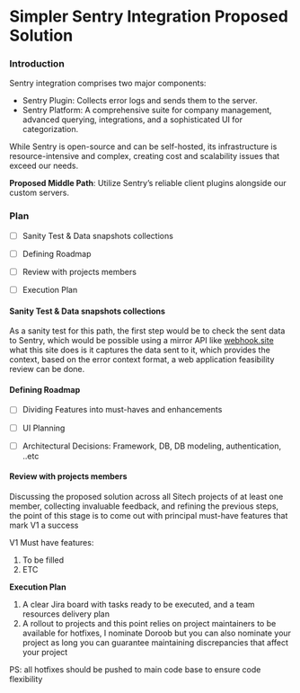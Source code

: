 # Simpler Sentry Integration Proposed Solution

### Introduction
Sentry integration comprises two major components:
- Sentry Plugin: Collects error logs and sends them to the server.
- Sentry Platform: A comprehensive suite for company management, advanced querying, integrations, and a sophisticated UI for categorization.

While Sentry is open-source and can be self-hosted, its infrastructure is resource-intensive and complex, creating cost and scalability issues that exceed our needs.

**Proposed Middle Path**: Utilize Sentry’s reliable client plugins alongside our custom servers.

### Plan
- [ ] Sanity Test & Data snapshots collections
- [ ] Defining Roadmap
- [ ] Review with projects members
- [ ]  Execution Plan


#### Sanity Test & Data snapshots collections
As a sanity test for this path, the first step would be to check the sent data to Sentry, which would be possible using a mirror API like [﻿webhook.site ](https://webhook.site/) what this site does is it captures the data sent to it, which provides the context, based on the error context format, a web application feasibility review can be done.



#### Defining Roadmap
- [ ] Dividing Features into must-haves and enhancements
- [ ] UI Planning
- [ ] Architectural Decisions: Framework, DB, DB modeling, authentication, ..etc


#### Review with projects members
Discussing the proposed solution across all Sitech projects of at least one member, collecting invaluable feedback, and refining the previous steps, the point of this stage is to come out with principal must-have features that mark V1 a success



V1  Must have features:

1. To be filled
2. ETC


**Execution Plan**

1. A clear Jira board with tasks ready to be executed, and a team resources delivery plan
2. A rollout to projects and this point relies on project maintainers to be available for hotfixes, I nominate Doroob but you can also nominate your project as long you can guarantee maintaining discrepancies that affect your project


PS: all hotfixes should be pushed to main code base to ensure code flexibility 




























